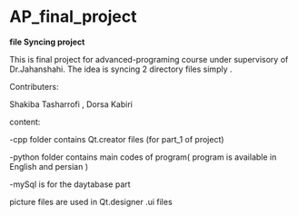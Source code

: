 # AP_final_project

**file Syncing project**

This is final project for advanced-programing course under supervisory of Dr.Jahanshahi. The idea is syncing 2 directory files simply .


Contributers:

 Shakiba Tasharrofi , Dorsa Kabiri
 
 
 
 content:
 
 
-cpp folder contains Qt.creator files (for part_1 of project)

-python folder contains main codes of program( program is available in English and persian )

-mySql is for the daytabase part

picture files are used in Qt.designer .ui files 
